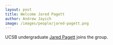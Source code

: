 ```yaml
---
layout: post
title: Welcome Jared Pagett
author: Andrew Jayich
image: /images/people/jared-pagett.png
---
```

UCSB undergraduate [Jared Pagett](/people/jared-pagett) joins the group.
